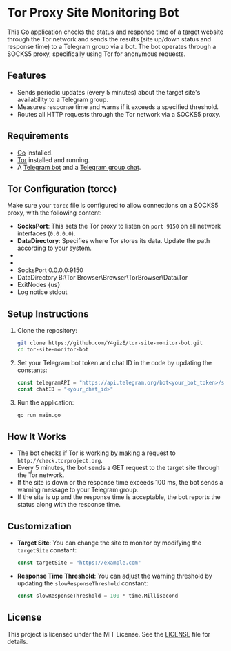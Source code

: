# Tor Proxy Site Monitoring Bot

This Go application checks the status and response time of a target website through the Tor network and sends the results (site up/down status and response time) to a Telegram group via a bot. The bot operates through a SOCKS5 proxy, specifically using Tor for anonymous requests.

## Features

- Sends periodic updates (every 5 minutes) about the target site's availability to a Telegram group.
- Measures response time and warns if it exceeds a specified threshold.
- Routes all HTTP requests through the Tor network via a SOCKS5 proxy.

## Requirements

- [Go](https://golang.org/dl/) installed.
- [Tor](https://www.torproject.org/download/) installed and running.
- A [Telegram bot](https://core.telegram.org/bots#6-botfather) and a [Telegram group chat](https://telegram.org/faq_groups).

## Tor Configuration (torcc)

Make sure your `torcc` file is configured to allow connections on a SOCKS5 proxy, with the following content:

- **SocksPort**: This sets the Tor proxy to listen on `port 9150` on all network interfaces (`0.0.0.0`).
- **DataDirectory**: Specifies where Tor stores its data. Update the path according to your system.
- 
- 
- SocksPort 0.0.0.0:9150
- DataDirectory B:\Tor Browser\Browser\TorBrowser\Data\Tor
- ExitNodes {us}  
- Log notice stdout   

## Setup Instructions

1. Clone the repository:

    ```bash
    git clone https://github.com/Y4gizE/tor-site-monitor-bot.git
    cd tor-site-monitor-bot
    ```

2. Set your Telegram bot token and chat ID in the code by updating the constants:

    ```go
    const telegramAPI = "https://api.telegram.org/bot<your_bot_token>/sendMessage"
    const chatID = "<your_chat_id>"
    ```

3. Run the application:

    ```bash
    go run main.go
    ```

## How It Works

- The bot checks if Tor is working by making a request to `http://check.torproject.org`.
- Every 5 minutes, the bot sends a GET request to the target site through the Tor network.
- If the site is down or the response time exceeds 100 ms, the bot sends a warning message to your Telegram group.
- If the site is up and the response time is acceptable, the bot reports the status along with the response time.

## Customization

- **Target Site**: You can change the site to monitor by modifying the `targetSite` constant:

    ```go
    const targetSite = "https://example.com"
    ```

- **Response Time Threshold**: You can adjust the warning threshold by updating the `slowResponseThreshold` constant:

    ```go
    const slowResponseThreshold = 100 * time.Millisecond
    ```

## License

This project is licensed under the MIT License. See the [LICENSE](./LICENSE) file for details.
